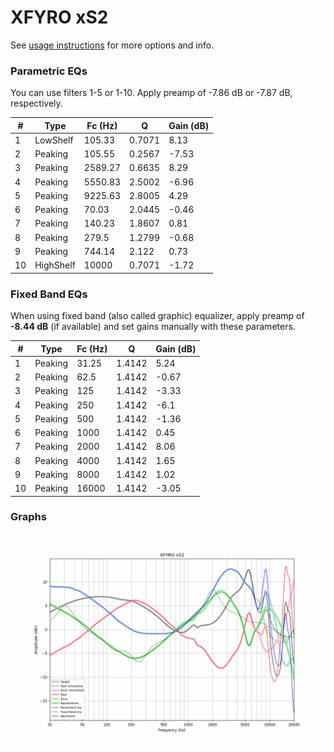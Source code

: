 # XFYRO xS2
See [usage instructions](https://github.com/jaakkopasanen/AutoEq#usage) for more options and info.

### Parametric EQs
You can use filters 1-5 or 1-10. Apply preamp of -7.86 dB or -7.87 dB, respectively.

|   # | Type      |   Fc (Hz) |      Q |   Gain (dB) |
|-----|-----------|-----------|--------|-------------|
|   1 | LowShelf  |    105.33 | 0.7071 |        8.13 |
|   2 | Peaking   |    105.55 | 0.2567 |       -7.53 |
|   3 | Peaking   |   2589.27 | 0.6635 |        8.29 |
|   4 | Peaking   |   5550.83 | 2.5002 |       -6.96 |
|   5 | Peaking   |   9225.63 | 2.8005 |        4.29 |
|   6 | Peaking   |     70.03 | 2.0445 |       -0.46 |
|   7 | Peaking   |    140.23 | 1.8607 |        0.81 |
|   8 | Peaking   |    279.5  | 1.2799 |       -0.68 |
|   9 | Peaking   |    744.14 | 2.122  |        0.73 |
|  10 | HighShelf |  10000    | 0.7071 |       -1.72 |

### Fixed Band EQs
When using fixed band (also called graphic) equalizer, apply preamp of **-8.44 dB** (if available) and set gains manually with these parameters.

|   # | Type    |   Fc (Hz) |      Q |   Gain (dB) |
|-----|---------|-----------|--------|-------------|
|   1 | Peaking |     31.25 | 1.4142 |        5.24 |
|   2 | Peaking |     62.5  | 1.4142 |       -0.67 |
|   3 | Peaking |    125    | 1.4142 |       -3.33 |
|   4 | Peaking |    250    | 1.4142 |       -6.1  |
|   5 | Peaking |    500    | 1.4142 |       -1.36 |
|   6 | Peaking |   1000    | 1.4142 |        0.45 |
|   7 | Peaking |   2000    | 1.4142 |        8.06 |
|   8 | Peaking |   4000    | 1.4142 |        1.65 |
|   9 | Peaking |   8000    | 1.4142 |        1.02 |
|  10 | Peaking |  16000    | 1.4142 |       -3.05 |

### Graphs
![](./XFYRO%20xS2.png)

